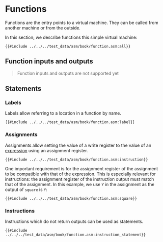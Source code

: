 # Functions

Functions are the entry points to a virtual machine. They can be called from another machine or from the outside.

In this section, we describe functions this simple virtual machine:

```
{{#include ../../../test_data/asm/book/function.asm:all}}
```

## Function inputs and outputs

> Function inputs and outputs are not supported yet

## Statements

### Labels

Labels allow referring to a location in a function by name.

```
{{#include ../../../test_data/asm/book/function.asm:label}}
```

### Assignments

Assignments allow setting the value of a write register to the value of an [expression](#expressions) using an assignment register.

```
{{#include ../../../test_data/asm/book/function.asm:instruction}}
```

One important requirement is for the assignment register of the assignment to be compatible with that of the expression. This is especially relevant for instructions: the assignment register of the instruction output must match that of the assignment. In this example, we use `Y` in the assignment as the output of `square` is `Y`:

```
{{#include ../../../test_data/asm/book/function.asm:square}}
```

### Instructions

Instructions which do not return outputs can be used as statements.

```
{{#include ../../../test_data/asm/book/function.asm:instruction_statement}}
```